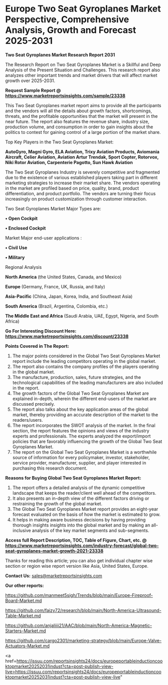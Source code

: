 # Europe Two Seat Gyroplanes Market Perspective, Comprehensive Analysis, Growth and Forecast 2025-2031

<strong>Two Seat Gyroplanes Market Research Report 2031</strong>

The Research Report on Two Seat Gyroplanes Market is a Skillful and Deep Analysis of the Present Situation and Challenges. This research report also analyzes other important trends and market drivers that will affect market growth over 2025-2031.

<strong>Request Sample Report @ <a href=https://www.marketreportsinsights.com/sample/23338>https://www.marketreportsinsights.com/sample/23338</a></strong>

This Two Seat Gyroplanes market report aims to provide all the participants and the vendors will all the details about growth factors, shortcomings, threats, and the profitable opportunities that the market will present in the near future. The report also features the revenue share, industry size, production volume, and consumption in order to gain insights about the politics to contest for gaining control of a large portion of the market share.

Top Key Players in the Two Seat Gyroplanes Market:

<strong>AutoGyro, Magni Gyro, ELA Aviation, Trixy Aviation Products, Aviomania Aircraft, Celier Aviation, Aviation Artur Trendak, Sport Copter, Rotorvox, Niki Rotor Aviation, Carpenterie Pagotto, Sun Hawk Aviation</strong>

The Two Seat Gyroplanes Industry is severely competitive and fragmented due to the existence of various established players taking part in different marketing strategies to increase their market share. The vendors operating in the market are profiled based on price, quality, brand, product differentiation, and product portfolio. The vendors are turning their focus increasingly on product customization through customer interaction.

Two Seat Gyroplanes Market Major Types are:

<strong>• Open Cockpit

• Enclosed Cockpit</strong>

Market Major end-user applications :

<strong>• Civil Use

• Military</strong>

Regional Analysis

</u><strong><b>North America</b></strong> (the United States, Canada, and Mexico)

<strong><b>Europe </b></strong>(Germany, France, UK, Russia, and Italy)

<strong><b>Asia-Pacific</b></strong> (China, Japan, Korea, India, and Southeast Asia)

<strong><b>South America</b></strong> (Brazil, Argentina, Colombia, etc.)

<strong><b>The Middle East and Africa</b></strong> (Saudi Arabia, UAE, Egypt, Nigeria, and South Africa)

<strong>Go For Interesting Discount Here: <a href=https://www.marketreportsinsights.com/discount/23338>https://www.marketreportsinsights.com/discount/23338</a></strong>

<strong>Points Covered in The Report:</strong>
<ol>
  <li>The major points considered in the Global Two Seat Gyroplanes Market report include the leading competitors operating in the global market.</li>
  <li>The report also contains the company profiles of the players operating in the global market.</li>
  <li>The manufacture, production, sales, future strategies, and the technological capabilities of the leading manufacturers are also included in the report.</li>
  <li>The growth factors of the Global Two Seat Gyroplanes Market are explained in-depth, wherein the different end-users of the market are discussed precisely.</li>
  <li>The report also talks about the key application areas of the global market, thereby providing an accurate description of the market to the readers/users.</li>
  <li>The report incorporates the SWOT analysis of the market. In the final section, the report features the opinions and views of the industry experts and professionals. The experts analyzed the export/import policies that are favorably influencing the growth of the Global Two Seat Gyroplanes Market.</li>
  <li>The report on the Global Two Seat Gyroplanes Market is a worthwhile source of information for every policymaker, investor, stakeholder, service provider, manufacturer, supplier, and player interested in purchasing this research document.</li>
</ol>
<strong>Reasons for Buying Global Two Seat Gyroplanes Market Report:</strong>

<ol>
  <li>The report offers a detailed analysis of the dynamic competitive landscape that keeps the reader/client well ahead of the competitors.</li>
  <li>It also presents an in-depth view of the different factors driving or restraining the growth of the global market.</li>
  <li>The Global Two Seat Gyroplanes Market report provides an eight-year forecast evaluated on the basis of how the market is estimated to grow.</li>
  <li>It helps in making aware business decisions by having providing thorough insights insights into the global market and by making an all-inclusive analysis of the key market segments and sub-segments.</li>
</ol>
<strong>Access full Report Description, TOC, Table of Figure, Chart, etc. @ <a href=https://www.marketreportsinsights.com/industry-forecast/global-two-seat-gyroplanes-market-growth-2021-23338>https://www.marketreportsinsights.com/industry-forecast/global-two-seat-gyroplanes-market-growth-2021-23338</a></strong>


Thanks for reading this article; you can also get individual chapter wise section or region wise report version like Asia, United States, Europe.

<strong>Contact Us:</strong>
sales@marketreportsinsights.com

<strong>Our other reports:</strong>

<a href=https://github.com/manmeet5sigh/Trends/blob/main/Europe-Fireproof-Board-Market.md>https://github.com/manmeet5sigh/Trends/blob/main/Europe-Fireproof-Board-Market.md</a>

<a href=https://github.com/faizy72/research/blob/main/North-America-Ultrasound-Table-Market.md>https://github.com/faizy72/research/blob/main/North-America-Ultrasound-Table-Market.md</a>

<a href=https://github.com/anjaliiii21/AAC/blob/main/North-America-Magnetic-Starters-Market.md>https://github.com/anjaliiii21/AAC/blob/main/North-America-Magnetic-Starters-Market.md</a>

<a href=https://github.com/cargo2301/marketing-strategy/blob/main/Europe-Valve-Actuators-Market.md>https://github.com/cargo2301/marketing-strategy/blob/main/Europe-Valve-Actuators-Market.md</a>

<a href=https://issuu.com/reportsinsights24/docs/europeportableinductioncooktopmarket20252031indust?cta=post-publish-view-live>https://issuu.com/reportsinsights24/docs/europeportableinductioncooktopmarket20252031indust?cta=post-publish-view-live</a>"

